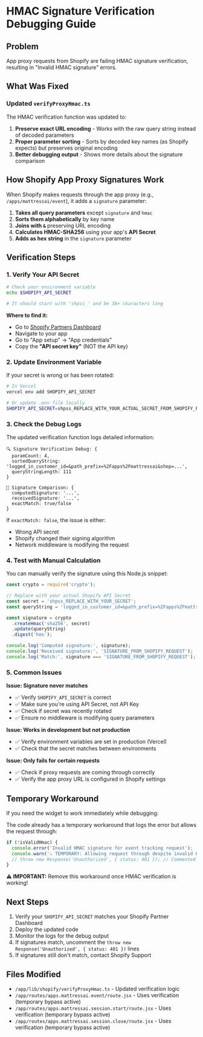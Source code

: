 # HMAC Signature Verification Debugging Guide

## Problem
App proxy requests from Shopify are failing HMAC signature verification, resulting in "Invalid HMAC signature" errors.

## What Was Fixed

### Updated `verifyProxyHmac.ts`
The HMAC verification function was updated to:
1. **Preserve exact URL encoding** - Works with the raw query string instead of decoded parameters
2. **Proper parameter sorting** - Sorts by decoded key names (as Shopify expects) but preserves original encoding
3. **Better debugging output** - Shows more details about the signature comparison

## How Shopify App Proxy Signatures Work

When Shopify makes requests through the app proxy (e.g., `/apps/mattressai/event`), it adds a `signature` parameter:

1. **Takes all query parameters** except `signature` and `hmac`
2. **Sorts them alphabetically** by key name
3. **Joins with `&`** preserving URL encoding
4. **Calculates HMAC-SHA256** using your app's **API Secret**
5. **Adds as hex string** in the `signature` parameter

## Verification Steps

### 1. Verify Your API Secret

```bash
# Check your environment variable
echo $SHOPIFY_API_SECRET

# It should start with 'shpss_' and be 38+ characters long
```

**Where to find it:**
- Go to [Shopify Partners Dashboard](https://partners.shopify.com/)
- Navigate to your app
- Go to "App setup" → "App credentials"
- Copy the **"API secret key"** (NOT the API key)

### 2. Update Environment Variable

If your secret is wrong or has been rotated:

```bash
# In Vercel
vercel env add SHOPIFY_API_SECRET

# Or update .env file locally
SHOPIFY_API_SECRET=shpss_REPLACE_WITH_YOUR_ACTUAL_SECRET_FROM_SHOPIFY_PARTNER_DASHBOARD
```

### 3. Check the Debug Logs

The updated verification function logs detailed information:

```
🔍 Signature Verification Debug: {
  paramCount: 4,
  sortedQueryString: 'logged_in_customer_id=&path_prefix=%2Fapps%2Fmattressai&shop=...',
  queryStringLength: 111
}

🔐 Signature Comparison: {
  computedSignature: '...',
  receivedSignature: '...',
  exactMatch: true/false
}
```

If `exactMatch: false`, the issue is either:
- Wrong API secret
- Shopify changed their signing algorithm
- Network middleware is modifying the request

### 4. Test with Manual Calculation

You can manually verify the signature using this Node.js snippet:

```javascript
const crypto = require('crypto');

// Replace with your actual Shopify API Secret
const secret = 'shpss_REPLACE_WITH_YOUR_SECRET';
const queryString = 'logged_in_customer_id=&path_prefix=%2Fapps%2Fmattressai&shop=yourshop.myshopify.com&timestamp=1761260013';

const signature = crypto
  .createHmac('sha256', secret)
  .update(queryString)
  .digest('hex');

console.log('Computed signature:', signature);
console.log('Received signature:', 'SIGNATURE_FROM_SHOPIFY_REQUEST');
console.log('Match:', signature === 'SIGNATURE_FROM_SHOPIFY_REQUEST');
```

### 5. Common Issues

**Issue: Signature never matches**
- ✅ Verify `SHOPIFY_API_SECRET` is correct
- ✅ Make sure you're using API Secret, not API Key
- ✅ Check if secret was recently rotated
- ✅ Ensure no middleware is modifying query parameters

**Issue: Works in development but not production**
- ✅ Verify environment variables are set in production (Vercel)
- ✅ Check that the secret matches between environments

**Issue: Only fails for certain requests**
- ✅ Check if proxy requests are coming through correctly
- ✅ Verify the app proxy URL is configured in Shopify settings

## Temporary Workaround

If you need the widget to work immediately while debugging:

The code already has a temporary workaround that logs the error but allows the request through:

```javascript
if (!isValidHmac) {
  console.error('Invalid HMAC signature for event tracking request');
  console.warn('⚠️ TEMPORARY: Allowing request through despite invalid HMAC');
  // throw new Response('Unauthorized', { status: 401 }); // Commented out
}
```

**⚠️ IMPORTANT:** Remove this workaround once HMAC verification is working!

## Next Steps

1. Verify your `SHOPIFY_API_SECRET` matches your Shopify Partner Dashboard
2. Deploy the updated code
3. Monitor the logs for the debug output
4. If signatures match, uncomment the `throw new Response('Unauthorized', { status: 401 })` lines
5. If signatures still don't match, contact Shopify Support

## Files Modified

- `/app/lib/shopify/verifyProxyHmac.ts` - Updated verification logic
- `/app/routes/apps.mattressai.event/route.jsx` - Uses verification (temporary bypass active)
- `/app/routes/apps.mattressai.session.start/route.jsx` - Uses verification (temporary bypass active)
- `/app/routes/apps.mattressai.session.close/route.jsx` - Uses verification (temporary bypass active)

